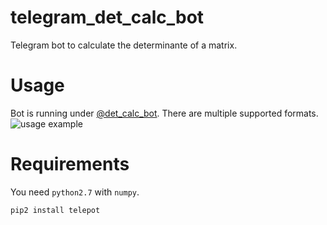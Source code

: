 # telegram_det_calc_bot

Telegram bot to calculate the determinante of a matrix.


# Usage

Bot is running under [@det_calc_bot](http://t.me/det_calc_bot).
There are multiple supported formats.
![usage example](https://github.com/vpfautz/teletram_det_calc_bot/screenshot_usage.png "usage example")


# Requirements

You need `python2.7` with `numpy`.

```
pip2 install telepot
```

